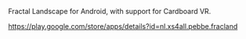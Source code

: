 Fractal Landscape for Android, with support for Cardboard VR.

https://play.google.com/store/apps/details?id=nl.xs4all.pebbe.fracland

